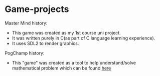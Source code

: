 # Game-projects
Master Mind history:
- This game was created as my 1st course uni project.
- It was written purely in C(as part of C language learning experience).
- It uses SDL2 to render graphics.

PogChamp history:
- This "game" was created as a tool to help understand/solve mathematical problem which can be found [here](https://github.com/Piratux/Game-projects/blob/main/Pogchamp/Mathematical%20problem.txt)
